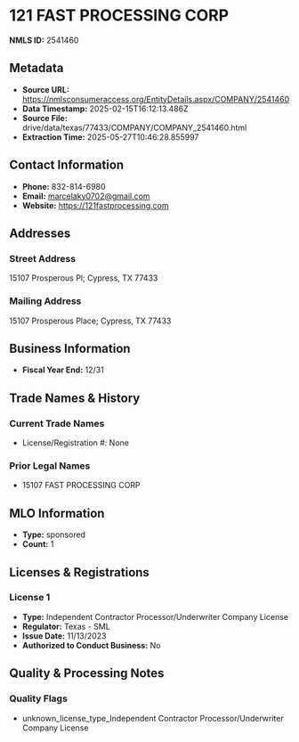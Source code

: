 # 121 FAST PROCESSING CORP

**NMLS ID:** 2541460

## Metadata
- **Source URL:** https://nmlsconsumeraccess.org/EntityDetails.aspx/COMPANY/2541460
- **Data Timestamp:** 2025-02-15T16:12:13.486Z
- **Source File:** drive/data/texas/77433/COMPANY/COMPANY_2541460.html
- **Extraction Time:** 2025-05-27T10:46:28.855997

## Contact Information
- **Phone:** 832-814-6980
- **Email:** marcelaky0702@gmail.com
- **Website:** https://121fastprocessing.com

## Addresses
### Street Address
15107 Prosperous Pl; Cypress, TX 77433

### Mailing Address
15107 Prosperous Place; Cypress, TX 77433

## Business Information
- **Fiscal Year End:** 12/31

## Trade Names & History
### Current Trade Names
- License/Registration #: None

### Prior Legal Names
- 15107 FAST PROCESSING CORP

## MLO Information
- **Type:** sponsored
- **Count:** 1

## Licenses & Registrations

### License 1
- **Type:** Independent Contractor Processor/Underwriter Company License
- **Regulator:** Texas - SML
- **Issue Date:** 11/13/2023
- **Authorized to Conduct Business:** No

## Quality & Processing Notes
### Quality Flags
- unknown_license_type_Independent Contractor Processor/Underwriter Company License
